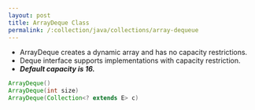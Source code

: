 ```yaml
---
layout: post
title: ArrayDeque Class
permalink: /:collection/java/collections/array-dequeue
---
```


* ArrayDeque creates a dynamic array and has no capacity restrictions. 
* Deque interface supports implementations with capacity restriction. 
* ***Default capacity is 16.***

```java
ArrayDeque()
ArrayDeque(int size)
ArrayDeque(Collection<? extends E> c)
```